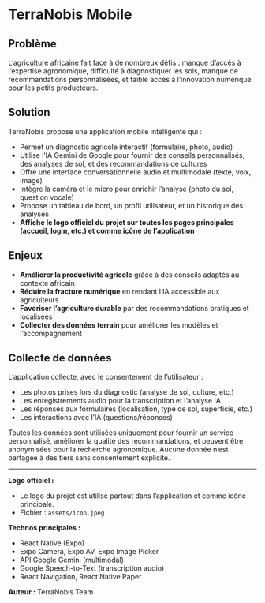 # TerraNobis Mobile

## Problème
L’agriculture africaine fait face à de nombreux défis : manque d’accès à l’expertise agronomique, difficulté à diagnostiquer les sols, manque de recommandations personnalisées, et faible accès à l’innovation numérique pour les petits producteurs.

## Solution
TerraNobis propose une application mobile intelligente qui :
- Permet un diagnostic agricole interactif (formulaire, photo, audio)
- Utilise l’IA Gemini de Google pour fournir des conseils personnalisés, des analyses de sol, et des recommandations de cultures
- Offre une interface conversationnelle audio et multimodale (texte, voix, image)
- Intègre la caméra et le micro pour enrichir l’analyse (photo du sol, question vocale)
- Propose un tableau de bord, un profil utilisateur, et un historique des analyses
- **Affiche le logo officiel du projet sur toutes les pages principales (accueil, login, etc.) et comme icône de l’application**

## Enjeux
- **Améliorer la productivité agricole** grâce à des conseils adaptés au contexte africain
- **Réduire la fracture numérique** en rendant l’IA accessible aux agriculteurs
- **Favoriser l’agriculture durable** par des recommandations pratiques et localisées
- **Collecter des données terrain** pour améliorer les modèles et l’accompagnement

## Collecte de données
L’application collecte, avec le consentement de l’utilisateur :
- Les photos prises lors du diagnostic (analyse de sol, culture, etc.)
- Les enregistrements audio pour la transcription et l’analyse IA
- Les réponses aux formulaires (localisation, type de sol, superficie, etc.)
- Les interactions avec l’IA (questions/réponses)

Toutes les données sont utilisées uniquement pour fournir un service personnalisé, améliorer la qualité des recommandations, et peuvent être anonymisées pour la recherche agronomique. Aucune donnée n’est partagée à des tiers sans consentement explicite.

---

**Logo officiel :**
- Le logo du projet est utilisé partout dans l’application et comme icône principale.
- Fichier : `assets/icon.jpeg`

**Technos principales :**
- React Native (Expo)
- Expo Camera, Expo AV, Expo Image Picker
- API Google Gemini (multimodal)
- Google Speech-to-Text (transcription audio)
- React Navigation, React Native Paper

**Auteur :** TerraNobis Team 